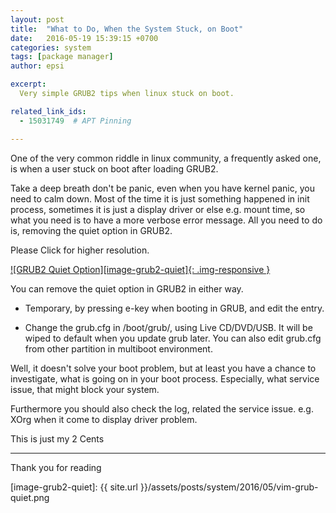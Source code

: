 ```yaml
---
layout: post
title:  "What to Do, When the System Stuck, on Boot"
date:   2016-05-19 15:39:15 +0700
categories: system
tags: [package manager]
author: epsi

excerpt:
  Very simple GRUB2 tips when linux stuck on boot.

related_link_ids:
  - 15031749  # APT Pinning

---
```


One of the very common riddle in linux community, a frequently asked one,
is when a user stuck on boot after loading GRUB2.
 
Take a deep breath don't be panic, even when you have kernel panic, you need to calm down. 
Most of the time it is just something happened in init process,
sometimes it is just a display driver or else e.g. mount time,
so what you need is to have a more verbose error message.
All you need to do is, removing the quiet option in GRUB2.

Please Click for higher resolution.

[![GRUB2 Quiet Option][image-grub2-quiet]{: .img-responsive }][hires-grub2-quiet]

You can remove the quiet option in GRUB2 in either way.

* Temporary, by pressing e-key when booting in GRUB, and edit the entry.

* Change the grub.cfg in /boot/grub/, using Live CD/DVD/USB.
  It will be wiped to default when you update grub later.
  You can also edit grub.cfg from other partition in multiboot environment.
  
Well, it doesn't solve your boot problem,
but at least you have a chance to investigate,
what is going on in your boot process.
Especially, what service issue, that might block your system.

Furthermore you should also check the log, related the service issue.
e.g. XOrg when it come to display driver problem.

This is just my 2 Cents

-- -- --


Thank you for reading


[//]: <> ( -- -- -- links below -- -- -- )

[image-grub2-quiet]: {{ site.url }}/assets/posts/system/2016/05/vim-grub-quiet.png

[hires-grub2-quiet]: https://lh3.googleusercontent.com/e--6y5ffcgksD2Gjsyo4fM1caPeeKw9D0Iufa0CrIaQsrGFxeCEpk2UEJJ-DJKgUyftkonr9tDPbKJ1BRGSNeOzmDMUK-xPfgU8VJOHgPqJxPJXiX9qfBV96fNTw8me8cP_psnrVCkfWG6z8Da_Y6jbcb4IAyaKxM_wBksJ2np4O9CQHsMKIQZVqC54PpjH4JlPx1d-2Bw35D1Q7R1Qauv7XOmnYUuL1iVAdKOztYIIKHqx4W94lW2TUc5JRd8ageXNwLmz7L7VaCogcX-xPlaqgF2eRh1Zkq9CmfjXEvidNadoixMSKDZf835jrULIUTquukh_YptRfXpSTILvhqxU2FGdAaRRwdAIzG1hxmzNXxcwNfnlnPityYtyKiiWMRsS2AL3eqBn9_4nAB-lXGDsoIy-Pj5QJct3lhyYx4f3qtrav1ufe8s-giniL5bVIr1mQ_kGYXV-G2peZkFt_cGVaKxXcLLUT8_qDsNBG25BaIpFemCnKYwOHH3XIlSITwjZB1uatcgBDCFcOFfQRr14bif92WMaqvJ-O4m0Ifyo1YQcPysXPcAzQpdUkLsJCp2BHyqLPgDskPmHCiM7eB0w18AD26prYvqreizkTl3IqngeF=w0
